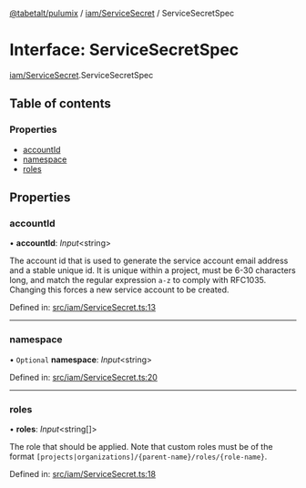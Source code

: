[@tabetalt/pulumix](../README.md) / [iam/ServiceSecret](../modules/iam_servicesecret.md) / ServiceSecretSpec

# Interface: ServiceSecretSpec

[iam/ServiceSecret](../modules/iam_servicesecret.md).ServiceSecretSpec

## Table of contents

### Properties

- [accountId](iam_servicesecret.servicesecretspec.md#accountid)
- [namespace](iam_servicesecret.servicesecretspec.md#namespace)
- [roles](iam_servicesecret.servicesecretspec.md#roles)

## Properties

### accountId

• **accountId**: *Input*<string\>

The account id that is used to generate the service
account email address and a stable unique id. It is unique within a project,
must be 6-30 characters long, and match the regular expression `a-z`
to comply with RFC1035. Changing this forces a new service account to be created.

Defined in: [src/iam/ServiceSecret.ts:13](https://github.com/tabetalt/pulumix/blob/3f491a9/src/iam/ServiceSecret.ts#L13)

___

### namespace

• `Optional` **namespace**: *Input*<string\>

Defined in: [src/iam/ServiceSecret.ts:20](https://github.com/tabetalt/pulumix/blob/3f491a9/src/iam/ServiceSecret.ts#L20)

___

### roles

• **roles**: *Input*<string[]\>

The role that should be applied. Note that custom roles must be of the format
`[projects|organizations]/{parent-name}/roles/{role-name}`.

Defined in: [src/iam/ServiceSecret.ts:18](https://github.com/tabetalt/pulumix/blob/3f491a9/src/iam/ServiceSecret.ts#L18)
